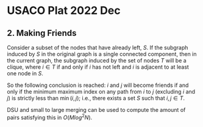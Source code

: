 # USACO Plat 2022 Dec

## 2. Making Friends
Consider a subset of the nodes that have already left, $S$. If the subgraph induced by $S$ in the original graph is a single connected component, then in the current graph, the subgraph induced by the set of nodes $T$ will be a clique, where $i\in{T}$ if and only if $i$ has not left and $i$ is adjacent to at least one node in $S$.

So the following conclusion is reached: $i$ and $j$ will become friends if and only if the minimum maximum index on any path from $i$ to $j$ (excluding $i$ and $j$) is strictly less than $\min(i,j)$; i.e., there exists a set $S$ such that $i,j\in{T}$.

DSU and small to large merging can be used to compute the amount of pairs satisfying this in $O(Mlog^2N)$.